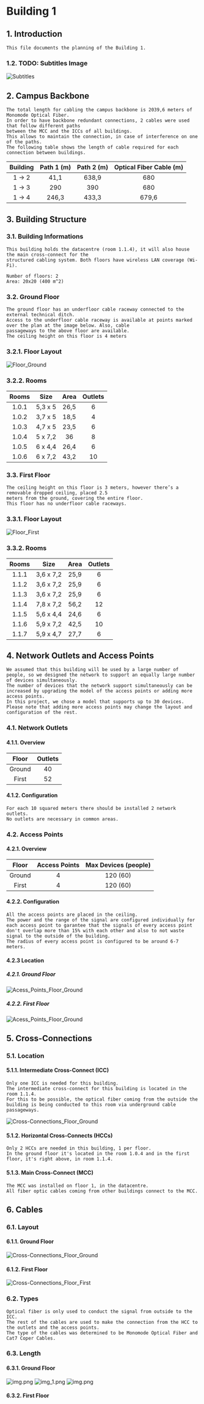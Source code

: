 # Building 1 #
## 1. Introduction
    This file documents the planning of the Building 1.

### 1.2. TODO: Subtitles Image ###
![Subtitles]()

## 2. Campus Backbone ##

    The total length for cabling the campus backbone is 2039,6 meters of Monomode Optical Fiber. 
    In order to have backbone redundant connections, 2 cables were used that follow different paths
    between the MCC and the ICCs of all buildings. 
    This allows to maintain the connection, in case of interference on one of the paths.
    The following table shows the length of cable required for each connection between buildings.

| Building | Path 1 (m) | Path 2 (m) | Optical Fiber Cable (m) |
|:--------:|:----------:|:----------:|:-----------------------:|
|  1 -> 2  |    41,1    |   638,9    |           680           |
|  1 -> 3  |    290     |    390     |           680           |
|  1 -> 4  |   246,3    |   433,3    |          679,6          |


## 3. Building Structure ##
### 3.1. Building Informations ###
    This building holds the datacentre (room 1.1.4), it will also house the main cross-connect for the 
    structured cabling system. Both floors have wireless LAN coverage (Wi-Fi).

    Number of floors: 2
    Area: 20x20 (400 m^2)

### 3.2. Ground Floor ###
    The ground floor has an underfloor cable raceway connected to the external technical ditch. 
    Access to the underfloor cable raceway is available at points marked over the plan at the image below. Also, cable
    passageways to the above floor are available.
    The ceiling height on this floor is 4 meters

### 3.2.1. Floor Layout ###
![Floor_Ground](images/ground/floor_ground-limpo.png)

### 3.2.2. Rooms ###

| Rooms  |  Size   | Area | Outlets |
|:------:|:-------:|:----:|:-------:|
| 1.0.1  | 5,3 x 5 | 26,5 |    6    |
| 1.0.2  | 3,7 x 5 | 18,5 |    4    |
| 1.0.3  | 4,7 x 5 | 23,5 |    6    |
| 1.0.4  | 5 x 7,2 |  36  |    8    |
| 1.0.5  | 6 x 4,4 | 26,4 |    6    |
| 1.0.6  | 6 x 7,2 | 43,2 |   10    |

### 3.3. First Floor ###
    The ceiling height on this floor is 3 meters, however there’s a removable dropped ceiling, placed 2.5
    meters from the ground, covering the entire floor.
    This floor has no underfloor cable raceways.

### 3.3.1. Floor Layout ###
![Floor_First](floor_first.png)

### 3.3.2. Rooms ###

| Rooms  |   Size    | Area | Outlets |
|:------:|:---------:|:----:|:-------:|
| 1.1.1  | 3,6 x 7,2 | 25,9 |    6    |
| 1.1.2  | 3,6 x 7,2 | 25,9 |    6    |
| 1.1.3  | 3,6 x 7,2 | 25,9 |    6    |
| 1.1.4  | 7,8 x 7,2 | 56,2 |   12    |
| 1.1.5  | 5,6 x 4,4 | 24,6 |    6    |
| 1.1.6  | 5,9 x 7,2 | 42,5 |   10    |
| 1.1.7  | 5,9 x 4,7 | 27,7 |    6    |


## 4. Network Outlets and  Access Points ###
    We assumed that this building will be used by a large number of people, so we designed the network to support an equally large number of devices simultaneously.
    The number of devices that the network support simultaneously can be increased by upgrading the model of the access points or adding more access points.
    In this project, we chose a model that supports up to 30 devices.
    Please note that adding more access points may change the layout and configuration of the rest.

### 4.1. Network Outlets ###
#### 4.1.1. Overview ####

| Floor  | Outlets |
|:------:|:-------:|
| Ground |   40    |
| First  |   52    |


#### 4.1.2. Configuration ####
    For each 10 squared meters there should be installed 2 network outlets.
    No outlets are necessary in common areas.


### 4.2. Access Points ###
#### 4.2.1. Overview ####

| Floor  | Access Points | Max Devices (people) |
|:------:|:-------------:|:--------------------:|
| Ground |       4       |       120 (60)       |
| First  |       4       |       120 (60)       |

#### 4.2.2. Configuration ####
    All the access points are placed in the ceiling.
    The power and the range of the signal are configured individually for each access point to garantee that the signals of every access point don't overlap more than 15% with each other and also to not waste signal to the outside of the building.
    The radius of every access point is configured to be around 6-7 meters.

#### 4.2.3 Location ####
##### 4.2.1. Ground Floor #####
![Acess_Points_Floor_Ground](images/ground/aps/floor_ground-aps&range.png)

##### 4.2.2. First Floor #####
![Acess_Points_Floor_Ground]()

## 5. Cross-Connections ##

### 5.1. Location ###

#### 5.1.1. Intermediate Cross-Connect (ICC) #### 
    Only one ICC is needed for this building.
    The intermediate cross-connect for this building is located in the room 1.1.4.
    For this to be possible, the optical fiber coming from the outside the building is being conducted to this room via underground cable passageways.

![Cross-Connections_Floor_Ground](images/ground/connectors/floor_ground-connectors&optical.png)

#### 5.1.2. Horizontal Cross-Connects (HCCs) ####
    Only 2 HCCs are needed in this building, 1 per floor.
    In the ground floor it's located in the room 1.0.4 and in the first floor, it's right above, in room 1.1.4.

#### 5.1.3. Main Cross-Connect (MCC) ####
    The MCC was installed on floor 1, in the datacentre.
    All fiber optic cables coming from other buildings connect to the MCC.

## 6. Cables ##
### 6.1. Layout ###
#### 6.1.1. Ground Floor ####
![Cross-Connections_Floor_Ground](images/ground/cables/floor_ground-cables&outlets&aps.png)

#### 6.1.2. First Floor ####
![Cross-Connections_Floor_First]()

### 6.2. Types ###
    Optical fiber is only used to conduct the signal from outside to the ICC.
    The rest of the cables are used to make the connection from the HCC to the outlets and the access points.
    The type of the cables was determined to be Monomode Optical Fiber and Cat7 Coper Cables.

### 6.3. Length ###
#### 6.3.1. Ground Floor ####
![img.png](images/ground/tables_length/floor_ground-table_copper_length.png)
![img_1.png](images/ground/tables_length/floor_ground-table_optical_fiber_length.png)
![img.png](images/ground/tables_length/floor_ground-table_total_length.png)


#### 6.3.2. First Floor ####